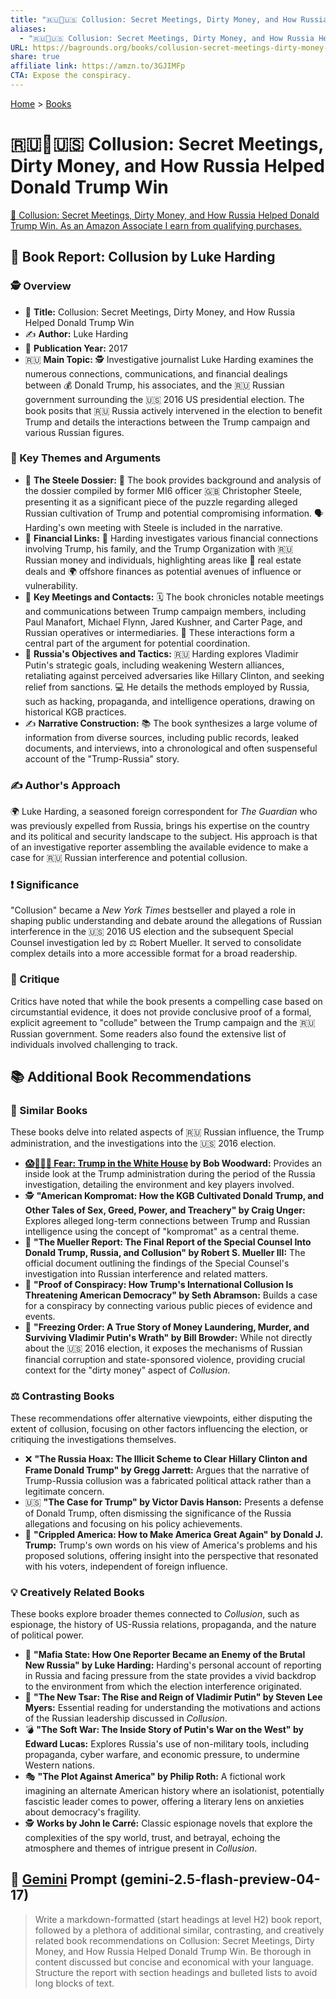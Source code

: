 ```yaml
---
title: "🇷🇺🤫🇺🇸 Collusion: Secret Meetings, Dirty Money, and How Russia Helped Donald Trump Win"
aliases:
  - "🇷🇺🤫🇺🇸 Collusion: Secret Meetings, Dirty Money, and How Russia Helped Donald Trump Win"
URL: https://bagrounds.org/books/collusion-secret-meetings-dirty-money-and-how-russia-helped-donald-trump-win
share: true
affiliate link: https://amzn.to/3GJIMFp
CTA: Expose the conspiracy.
---
```

[Home](../index.md) > [Books](./index.md)  
# 🇷🇺🤫🇺🇸 Collusion: Secret Meetings, Dirty Money, and How Russia Helped Donald Trump Win  
[🛒 Collusion: Secret Meetings, Dirty Money, and How Russia Helped Donald Trump Win. As an Amazon Associate I earn from qualifying purchases.](https://amzn.to/3GJIMFp)  
  
## 📖 Book Report: Collusion by Luke Harding  
  
### 🕵️ Overview  
  
* 📌 **Title:** Collusion: Secret Meetings, Dirty Money, and How Russia Helped Donald Trump Win  
* ✍️ **Author:** Luke Harding  
* 📅 **Publication Year:** 2017  
* 🇷🇺 **Main Topic:** 🕵️ Investigative journalist Luke Harding examines the numerous connections, communications, and financial dealings between 💰 Donald Trump, his associates, and the 🇷🇺 Russian government surrounding the 🇺🇸 2016 US presidential election. The book posits that 🇷🇺 Russia actively intervened in the election to benefit Trump and details the interactions between the Trump campaign and various Russian figures.  
  
### 🔑 Key Themes and Arguments  
  
* 📁 **The Steele Dossier:** 📝 The book provides background and analysis of the dossier compiled by former MI6 officer 🇬🇧 Christopher Steele, presenting it as a significant piece of the puzzle regarding alleged Russian cultivation of Trump and potential compromising information. 🗣️ Harding's own meeting with Steele is included in the narrative.  
* 💸 **Financial Links:** 🏦 Harding investigates various financial connections involving Trump, his family, and the Trump Organization with 🇷🇺 Russian money and individuals, highlighting areas like 🏢 real estate deals and 🌍 offshore finances as potential avenues of influence or vulnerability.  
* 🤝 **Key Meetings and Contacts:** 🗓️ The book chronicles notable meetings and communications between Trump campaign members, including Paul Manafort, Michael Flynn, Jared Kushner, and Carter Page, and Russian operatives or intermediaries. 🤝 These interactions form a central part of the argument for potential coordination.  
* 🎯 **Russia's Objectives and Tactics:** 🇷🇺 Harding explores Vladimir Putin's strategic goals, including weakening Western alliances, retaliating against perceived adversaries like Hillary Clinton, and seeking relief from sanctions. 💻 He details the methods employed by Russia, such as hacking, propaganda, and intelligence operations, drawing on historical KGB practices.  
* ✍️ **Narrative Construction:** 📚 The book synthesizes a large volume of information from diverse sources, including public records, leaked documents, and interviews, into a chronological and often suspenseful account of the "Trump-Russia" story.  
  
### ✍️ Author's Approach  
  
🌍 Luke Harding, a seasoned foreign correspondent for *The Guardian* who was previously expelled from Russia, brings his expertise on the country and its political and security landscape to the subject. His approach is that of an investigative reporter assembling the available evidence to make a case for 🇷🇺 Russian interference and potential collusion.  
  
### ❗ Significance  
  
"Collusion" became a *New York Times* bestseller and played a role in shaping public understanding and debate around the allegations of Russian interference in the 🇺🇸 2016 US election and the subsequent Special Counsel investigation led by ⚖️ Robert Mueller. It served to consolidate complex details into a more accessible format for a broad readership.  
  
### 🤔 Critique  
  
Critics have noted that while the book presents a compelling case based on circumstantial evidence, it does not provide conclusive proof of a formal, explicit agreement to "collude" between the Trump campaign and the 🇷🇺 Russian government. Some readers also found the extensive list of individuals involved challenging to track.  
  
## 📚 Additional Book Recommendations  
  
### 📖 Similar Books  
  
These books delve into related aspects of 🇷🇺 Russian influence, the Trump administration, and the investigations into the 🇺🇸 2016 election.  
  
* **[😱🤡🇺🇸 Fear: Trump in the White House](./fear.md) by Bob Woodward:** Provides an inside look at the Trump administration during the period of the Russia investigation, detailing the environment and key players involved.  
* 🕵️ **"American Kompromat: How the KGB Cultivated Donald Trump, and Other Tales of Sex, Greed, Power, and Treachery" by Craig Unger:** Explores alleged long-term connections between Trump and Russian intelligence using the concept of "kompromat" as a central theme.  
* 📜 **"The Mueller Report: The Final Report of the Special Counsel Into Donald Trump, Russia, and Collusion" by Robert S. Mueller III:** The official document outlining the findings of the Special Counsel's investigation into Russian interference and related matters.  
* 🤝 **"Proof of Conspiracy: How Trump's International Collusion Is Threatening American Democracy" by Seth Abramson:** Builds a case for a conspiracy by connecting various public pieces of evidence and events.  
* 💸 **"Freezing Order: A True Story of Money Laundering, Murder, and Surviving Vladimir Putin's Wrath" by Bill Browder:** While not directly about the 🇺🇸 2016 election, it exposes the mechanisms of Russian financial corruption and state-sponsored violence, providing crucial context for the "dirty money" aspect of *Collusion*.  
  
### ⚖️ Contrasting Books  
  
These recommendations offer alternative viewpoints, either disputing the extent of collusion, focusing on other factors influencing the election, or critiquing the investigations themselves.  
  
* ❌ **"The Russia Hoax: The Illicit Scheme to Clear Hillary Clinton and Frame Donald Trump" by Gregg Jarrett:** Argues that the narrative of Trump-Russia collusion was a fabricated political attack rather than a legitimate concern.  
* 🇺🇸 **"The Case for Trump" by Victor Davis Hanson:** Presents a defense of Donald Trump, often dismissing the significance of the Russia allegations and focusing on his policy achievements.  
* 📢 **"Crippled America: How to Make America Great Again" by Donald J. Trump:** Trump's own words on his view of America's problems and his proposed solutions, offering insight into the perspective that resonated with his voters, independent of foreign influence.  
  
### 💡 Creatively Related Books  
  
These books explore broader themes connected to *Collusion*, such as espionage, the history of US-Russia relations, propaganda, and the nature of political power.  
  
* 📰 **"Mafia State: How One Reporter Became an Enemy of the Brutal New Russia" by Luke Harding:** Harding's personal account of reporting in Russia and facing pressure from the state provides a vivid backdrop to the environment from which the election interference originated.  
* 👑 **"The New Tsar: The Rise and Reign of Vladimir Putin" by Steven Lee Myers:** Essential reading for understanding the motivations and actions of the Russian leadership discussed in *Collusion*.  
* 💣 **"The Soft War: The Inside Story of Putin's War on the West" by Edward Lucas:** Explores Russia's use of non-military tools, including propaganda, cyber warfare, and economic pressure, to undermine Western nations.  
* 🎭 **"The Plot Against America" by Philip Roth:** A fictional work imagining an alternate American history where an isolationist, potentially fascistic leader comes to power, offering a literary lens on anxieties about democracy's fragility.  
* 🕵️ **Works by John le Carré:** Classic espionage novels that explore the complexities of the spy world, trust, and betrayal, echoing the atmosphere and themes of intrigue present in *Collusion*.  
  
## 💬 [Gemini](../software/gemini.md) Prompt (gemini-2.5-flash-preview-04-17)  
> Write a markdown-formatted (start headings at level H2) book report, followed by a plethora of additional similar, contrasting, and creatively related book recommendations on Collusion: Secret Meetings, Dirty Money, and How Russia Helped Donald Trump Win. Be thorough in content discussed but concise and economical with your language. Structure the report with section headings and bulleted lists to avoid long blocks of text.